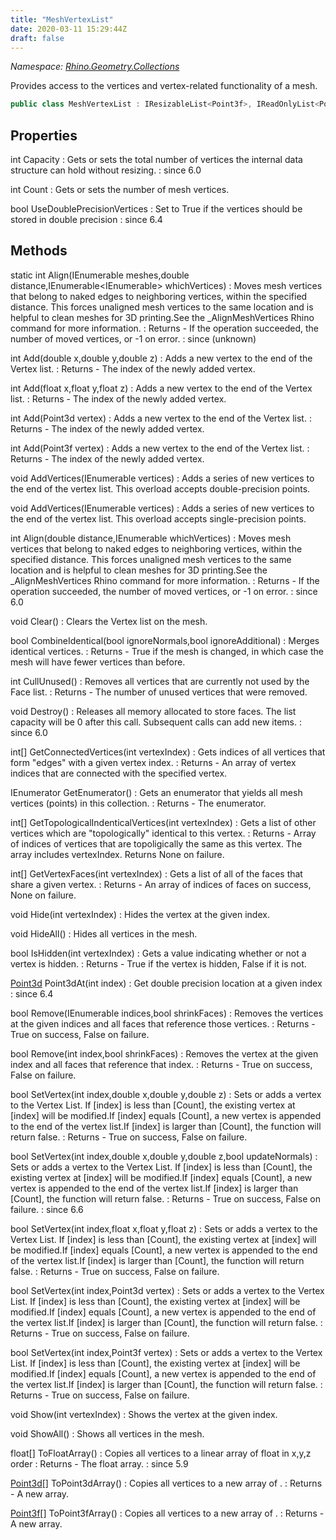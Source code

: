 ```yaml
---
title: "MeshVertexList"
date: 2020-03-11 15:29:44Z
draft: false
---
```


*Namespace: [Rhino.Geometry.Collections](../)*

Provides access to the vertices and vertex-related functionality of a mesh.
```cs
public class MeshVertexList : IResizableList<Point3f>, IReadOnlyList<Point3f>, IList
```
## Properties

int Capacity
: Gets or sets the total number of vertices the internal data structure can hold without resizing.
: since 6.0

int Count
: Gets or sets the number of mesh vertices.

bool UseDoublePrecisionVertices
: Set to True if the vertices should be stored in double precision
: since 6.4
## Methods

static int Align(IEnumerable<Mesh> meshes,double distance,IEnumerable<IEnumerable<bool>> whichVertices)
: Moves mesh vertices that belong to naked edges to neighboring vertices, within the specified distance.
     This forces unaligned mesh vertices to the same location and is helpful to clean meshes for 3D printing.See the _AlignMeshVertices Rhino command for more information.
: Returns - If the operation succeeded, the number of moved vertices, or -1 on error.
: since (unknown)

int Add(double x,double y,double z)
: Adds a new vertex to the end of the Vertex list.
: Returns - The index of the newly added vertex.

int Add(float x,float y,float z)
: Adds a new vertex to the end of the Vertex list.
: Returns - The index of the newly added vertex.

int Add(Point3d vertex)
: Adds a new vertex to the end of the Vertex list.
: Returns - The index of the newly added vertex.

int Add(Point3f vertex)
: Adds a new vertex to the end of the Vertex list.
: Returns - The index of the newly added vertex.

void AddVertices(IEnumerable<Point3d> vertices)
: Adds a series of new vertices to the end of the vertex list.
     This overload accepts double-precision points.

void AddVertices(IEnumerable<Point3f> vertices)
: Adds a series of new vertices to the end of the vertex list.
     This overload accepts single-precision points.

int Align(double distance,IEnumerable<bool> whichVertices)
: Moves mesh vertices that belong to naked edges to neighboring vertices, within the specified distance.
     This forces unaligned mesh vertices to the same location and is helpful to clean meshes for 3D printing.See the _AlignMeshVertices Rhino command for more information.
: Returns - If the operation succeeded, the number of moved vertices, or -1 on error.
: since 6.0

void Clear()
: Clears the Vertex list on the mesh.

bool CombineIdentical(bool ignoreNormals,bool ignoreAdditional)
: Merges identical vertices.
: Returns - True if the mesh is changed, in which case the mesh will have fewer vertices than before.

int CullUnused()
: Removes all vertices that are currently not used by the Face list.
: Returns - The number of unused vertices that were removed.

void Destroy()
: Releases all memory allocated to store faces. The list capacity will be 0 after this call.
     Subsequent calls can add new items.
: since 6.0

int[] GetConnectedVertices(int vertexIndex)
: Gets indices of all vertices that form "edges" with a given vertex index.
: Returns - An array of vertex indices that are connected with the specified vertex.

IEnumerator<Point3f> GetEnumerator()
: Gets an enumerator that yields all mesh vertices (points) in this collection.
: Returns - The enumerator.

int[] GetTopologicalIndenticalVertices(int vertexIndex)
: Gets a list of other vertices which are "topologically" identical
     to this vertex.
: Returns - Array of indices of vertices that are topoligically the same as this vertex. The
     array includes vertexIndex. Returns None on failure.

int[] GetVertexFaces(int vertexIndex)
: Gets a list of all of the faces that share a given vertex.
: Returns - An array of indices of faces on success, None on failure.

void Hide(int vertexIndex)
: Hides the vertex at the given index.

void HideAll()
: Hides all vertices in the mesh.

bool IsHidden(int vertexIndex)
: Gets a value indicating whether or not a vertex is hidden.
: Returns - True if the vertex is hidden, False if it is not.

[Point3d](/rhinocommon/rhino/geometry/point3d/) Point3dAt(int index)
: Get double precision location at a given index
: since 6.4

bool Remove(IEnumerable<int> indices,bool shrinkFaces)
: Removes the vertices at the given indices and all faces that reference those vertices.
: Returns - True on success, False on failure.

bool Remove(int index,bool shrinkFaces)
: Removes the vertex at the given index and all faces that reference that index.
: Returns - True on success, False on failure.

bool SetVertex(int index,double x,double y,double z)
: Sets or adds a vertex to the Vertex List.
     If [index] is less than [Count], the existing vertex at [index] will be modified.If [index] equals [Count], a new vertex is appended to the end of the vertex list.If [index] is larger than [Count], the function will return false.
: Returns - True on success, False on failure.

bool SetVertex(int index,double x,double y,double z,bool updateNormals)
: Sets or adds a vertex to the Vertex List.
     If [index] is less than [Count], the existing vertex at [index] will be modified.If [index] equals [Count], a new vertex is appended to the end of the vertex list.If [index] is larger than [Count], the function will return false.
: Returns - True on success, False on failure.
: since 6.6

bool SetVertex(int index,float x,float y,float z)
: Sets or adds a vertex to the Vertex List.
     If [index] is less than [Count], the existing vertex at [index] will be modified.If [index] equals [Count], a new vertex is appended to the end of the vertex list.If [index] is larger than [Count], the function will return false.
: Returns - True on success, False on failure.

bool SetVertex(int index,Point3d vertex)
: Sets or adds a vertex to the Vertex List.
     If [index] is less than [Count], the existing vertex at [index] will be modified.If [index] equals [Count], a new vertex is appended to the end of the vertex list.If [index] is larger than [Count], the function will return false.
: Returns - True on success, False on failure.

bool SetVertex(int index,Point3f vertex)
: Sets or adds a vertex to the Vertex List.
     If [index] is less than [Count], the existing vertex at [index] will be modified.If [index] equals [Count], a new vertex is appended to the end of the vertex list.If [index] is larger than [Count], the function will return false.
: Returns - True on success, False on failure.

void Show(int vertexIndex)
: Shows the vertex at the given index.

void ShowAll()
: Shows all vertices in the mesh.

float[] ToFloatArray()
: Copies all vertices to a linear array of float in x,y,z order
: Returns - The float array.
: since 5.9

[Point3d](/rhinocommon/rhino/geometry/point3d/)[] ToPoint3dArray()
: Copies all vertices to a new array of .
: Returns - A new array.

[Point3f](/rhinocommon/rhino/geometry/point3f/)[] ToPoint3fArray()
: Copies all vertices to a new array of .
: Returns - A new array.
